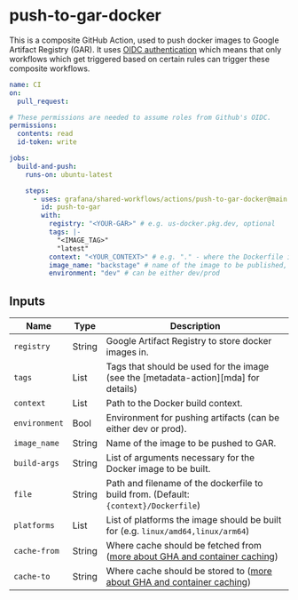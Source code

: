 # push-to-gar-docker

This is a composite GitHub Action, used to push docker images to Google Artifact Registry (GAR).
It uses [OIDC authentication](https://docs.github.com/en/actions/deployment/security-hardening-your-deployments/about-security-hardening-with-openid-connect)
which means that only workflows which get triggered based on certain rules can
trigger these composite workflows.

```yaml
name: CI
on:
  pull_request:

# These permissions are needed to assume roles from Github's OIDC.
permissions:
  contents: read
  id-token: write

jobs:
  build-and-push:
    runs-on: ubuntu-latest

    steps:
      - uses: grafana/shared-workflows/actions/push-to-gar-docker@main
        id: push-to-gar
        with:
          registry: "<YOUR-GAR>" # e.g. us-docker.pkg.dev, optional
          tags: |-
            "<IMAGE_TAG>"
            "latest"
          context: "<YOUR_CONTEXT>" # e.g. "." - where the Dockerfile is
          image_name: "backstage" # name of the image to be published, required
          environment: "dev" # can be either dev/prod
```

## Inputs

| Name          | Type   | Description                                                                          |
|---------------|--------|--------------------------------------------------------------------------------------|
| `registry`    | String | Google Artifact Registry to store docker images in.                                  |
| `tags`        | List   | Tags that should be used for the image (see the [metadata-action][mda] for details)  |
| `context`     | List   | Path to the Docker build context.                                                    |
| `environment` | Bool   | Environment for pushing artifacts (can be either dev or prod).                       |
| `image_name`  | String | Name of the image to be pushed to GAR.                                               |
| `build-args`  | String | List of arguments necessary for the Docker image to be built.                        |
| `file`        | String | Path and filename of the dockerfile to build from. (Default: `{context}/Dockerfile`) |
| `platforms`   | List   | List of platforms the image should be built for (e.g. `linux/amd64,linux/arm64`)     |
| `cache-from`   | String   | Where cache should be fetched from ([more about GHA and container caching](https://www.kenmuse.com/blog/implementing-docker-layer-caching-in-github-actions/))    |
| `cache-to`   | String   | Where cache should be stored to ([more about GHA and container caching](https://www.kenmuse.com/blog/implementing-docker-layer-caching-in-github-actions/))   |
